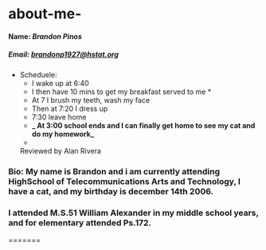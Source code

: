 # about-me-
#### Name: _Brandon Pinos_

##### Email: brandonp1927@hstat.org

* Scheduele: 
  * I wake up at 6:40 
  * I then have 10 mins to get my breakfast served to me *
  * At 7 I brush my teeth, wash my face 
  * Then at 7:20 I dress up 
  * 7:30 leave home 
  * **_ At 3:00 school ends and I can finally get home to see my cat and do my homework_**
  * 
  Reviewed by Alan Rivera
  


### Bio: **My name is Brandon and i am currently attending HighSchool of Telecommunications Arts and Technology,  I have a cat, and my birthday is december 14th 2006.**
### **I attended M.S.51 William Alexander in my middle school years, and for elementary attended Ps.172.**
=======

